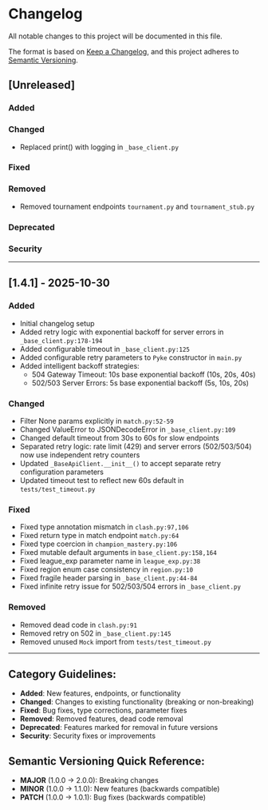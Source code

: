 # Changelog

All notable changes to this project will be documented in this file.

The format is based on [Keep a Changelog](https://keepachangelog.com/en/1.1.0/),
and this project adheres to [Semantic Versioning](https://semver.org/spec/v2.0.0.html).

## [Unreleased]

### Added

### Changed

- Replaced print() with logging in `_base_client.py`

### Fixed

### Removed

- Removed tournament endpoints `tournament.py` and `tournament_stub.py`

### Deprecated

### Security

---

## [1.4.1] - 2025-10-30

### Added

- Initial changelog setup
- Added retry logic with exponential backoff for server errors in `_base_client.py:178-194`
- Added configurable timeout in `_base_client.py:125`
- Added configurable retry parameters to `Pyke` constructor in `main.py`
- Added intelligent backoff strategies:
  - 504 Gateway Timeout: 10s base exponential backoff (10s, 20s, 40s)
  - 502/503 Server Errors: 5s base exponential backoff (5s, 10s, 20s)

### Changed

- Filter None params explicitly in `match.py:52-59`
- Changed ValueError to JSONDecodeError in `_base_client.py:109`
- Changed default timeout from 30s to 60s for slow endpoints
- Separated retry logic: rate limit (429) and server errors (502/503/504) now use independent retry counters
- Updated `_BaseApiClient.__init__()` to accept separate retry configuration parameters
- Updated timeout test to reflect new 60s default in `tests/test_timeout.py`

### Fixed

- Fixed type annotation mismatch in `clash.py:97,106`
- Fixed return type in match endpoint `match.py:64`
- Fixed type coercion in `champion_mastery.py:106`
- Fixed mutable default arguments in `base_client.py:158,164`
- Fixed league_exp parameter name in `league_exp.py:38`
- Fixed region enum case consistency in `region.py:10`
- Fixed fragile header parsing in `_base_client.py:44-84`
- Fixed infinite retry issue for 502/503/504 errors in `_base_client.py`

### Removed

- Removed dead code in `clash.py:91`
- Removed retry on 502 in `_base_client.py:145`
- Removed unused `Mock` import from `tests/test_timeout.py`

---

## Category Guidelines:

- **Added**: New features, endpoints, or functionality
- **Changed**: Changes to existing functionality (breaking or non-breaking)
- **Fixed**: Bug fixes, type corrections, parameter fixes
- **Removed**: Removed features, dead code removal
- **Deprecated**: Features marked for removal in future versions
- **Security**: Security fixes or improvements

## Semantic Versioning Quick Reference:

- **MAJOR** (1.0.0 → 2.0.0): Breaking changes
- **MINOR** (1.0.0 → 1.1.0): New features (backwards compatible)
- **PATCH** (1.0.0 → 1.0.1): Bug fixes (backwards compatible)
